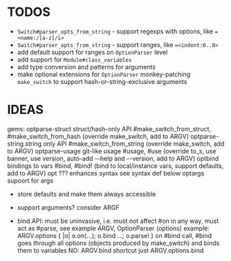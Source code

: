 # TODOS

  - `Switch#parser_opts_from_string` - support regexps with options, like `=<name:/[a-z]/i>`
  - `Switch#parser_opts_from_string` - support ranges, like `=<indent:0..8>`
  - add default support for ranges on `OptionParser` level
  - add support for `Module#class_variables`
  - add type conversion and patterns for arguments
  - make optional extensions for `OptionParser` monkey-patching `make_switch` to support hash-or-string-exclusive arguments 

# IDEAS

gems:
  optparse-struct   struct/hash-only API       #make_switch_from_struct, #make_switch_from_hash (override make_switch, add to ARGV) 
  optparse-string   string only API            #make_switch_from_string (override make_switch, add to ARGV)
  optparse-usage    git-like usage             #usage, #use (override to_s, use banner, use version, auto-add --help and --version, add to ARGV)
  optbind           bindings to vars           #bind, #bind! (bind to local/instance vars, support defaults, add to ARGV)
  opt ???           enhances syntax            see syntax def below
  optargs           supoort for args            

- store defaults and make them always accessible
- support arguments? consider ARGF

- bind API:
  must be uninvasive, i.e. must not affect #on in any way, must act as #parse, see example
  ARGV, OptionParser (options)
  example: ARGV.options { |o| o.on(...); o.bind ...; o.parse! }
  on #bind call, #bind goes through all options (objects produced by make_switch) and binds them to variables 
  NO: ARGV.bind shortcut just ARGV.options.bind
